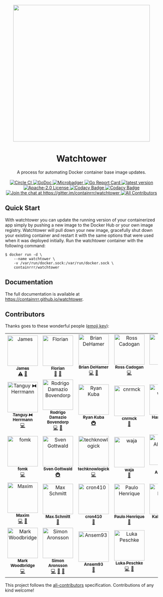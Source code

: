 <p align="center">
  <img src="https://0x12b.com/watchtower-logo.png" width="450" />
</p>
<h1 align="center">
  Watchtower
</h1>

<p align="center">
  A process for automating Docker container base image updates.
  <br/><br/>
  <a href="https://circleci.com/gh/containrrr/watchtower">
    <img alt="Circle CI" src="https://circleci.com/gh/containrrr/watchtower.svg?style=shield" />
  </a>
  <a href="https://godoc.org/github.com/containrrr/watchtower">
    <img alt="GoDoc" src="https://godoc.org/github.com/containrrr/watchtower?status.svg" />
  </a>
  <a href="https://microbadger.com/images/containrrr/watchtower">
    <img alt="Microbadger" src="https://images.microbadger.com/badges/image/containrrr/watchtower.svg" />
  </a>
  <a href="https://goreportcard.com/report/github.com/containrrr/watchtower">
    <img alt="Go Report Card" src="https://goreportcard.com/badge/github.com/containrrr/watchtower" />
  </a>
  <a href="https://github.com/containrrr/watchtower/releases">
    <img alt="latest version" src="https://img.shields.io/github/tag/containrrr/watchtower.svg" />
  </a>
  <a href="https://www.apache.org/licenses/LICENSE-2.0">
    <img alt="Apache-2.0 License" src="https://img.shields.io/github/license/containrrr/watchtower.svg" />
  </a>
  <a href="https://www.codacy.com/app/simskij/watchtower">
    <img alt="Codacy Badge" src="https://api.codacy.com/project/badge/Grade/3a4d0fcfd26d45b09b1d7ea3c8c13744"/>
  </a>
  <a href="https://www.codacy.com/app/simskij/watchtower?utm_source=github.com&utm_medium=referral&utm_content=containrrr/watchtower&utm_campaign=Badge_Coverage">
    <img alt="Codacy Badge" src="https://api.codacy.com/project/badge/Coverage/3a4d0fcfd26d45b09b1d7ea3c8c13744" />
  </a>
  <a href="https://gitter.im/containrrr/watchtower?utm_source=badge&utm_medium=badge&utm_campaign=pr-badge&utm_content=badge">
    <img alt="Join the chat at https://gitter.im/containrrr/watchtower" src="https://badges.gitter.im/containrrr/watchtower.svg" />
  </a>
  <a href="#contributors">
    <img alt="All Contributors" src="https://img.shields.io/badge/all_contributors-30-orange.svg?style=flat-square" />
  </a>
</p>

## Quick Start

With watchtower you can update the running version of your containerized app simply by pushing a new image to the Docker Hub or your own image registry. Watchtower will pull down your new image, gracefully shut down your existing container and restart it with the same options that were used when it was deployed initially. Run the watchtower container with the following command:

```
$ docker run -d \
    --name watchtower \
    -v /var/run/docker.sock:/var/run/docker.sock \
    containrrr/watchtower
```

## Documentation
The full documentation is available at https://containrrr.github.io/watchtower.

## Contributors

Thanks goes to these wonderful people ([emoji key](https://allcontributors.org/docs/en/emoji-key)):

<!-- ALL-CONTRIBUTORS-LIST:START - Do not remove or modify this section -->
<!-- prettier-ignore -->
<table>
  <tr>
    <td align="center"><a href="http://codelica.com"><img src="https://avatars3.githubusercontent.com/u/386101?v=4" width="100px;" alt="James"/><br /><sub><b>James</b></sub></a><br /><a href="https://github.com/containrrr/watchtower/commits?author=Codelica" title="Tests">⚠️</a> <a href="#ideas-Codelica" title="Ideas, Planning, & Feedback">🤔</a></td>
    <td align="center"><a href="https://kopfkrieg.org"><img src="https://avatars2.githubusercontent.com/u/5047813?v=4" width="100px;" alt="Florian"/><br /><sub><b>Florian</b></sub></a><br /><a href="#review-KopfKrieg" title="Reviewed Pull Requests">👀</a> <a href="https://github.com/containrrr/watchtower/commits?author=KopfKrieg" title="Documentation">📖</a></td>
    <td align="center"><a href="https://github.com/bdehamer"><img src="https://avatars1.githubusercontent.com/u/398027?v=4" width="100px;" alt="Brian DeHamer"/><br /><sub><b>Brian DeHamer</b></sub></a><br /><a href="https://github.com/containrrr/watchtower/commits?author=bdehamer" title="Code">💻</a> <a href="#maintenance-bdehamer" title="Maintenance">🚧</a></td>
    <td align="center"><a href="https://github.com/rosscado"><img src="https://avatars1.githubusercontent.com/u/16578183?v=4" width="100px;" alt="Ross Cadogan"/><br /><sub><b>Ross Cadogan</b></sub></a><br /><a href="https://github.com/containrrr/watchtower/commits?author=rosscado" title="Code">💻</a></td>
    <td align="center"><a href="https://github.com/stffabi"><img src="https://avatars0.githubusercontent.com/u/9464631?v=4" width="100px;" alt="stffabi"/><br /><sub><b>stffabi</b></sub></a><br /><a href="https://github.com/containrrr/watchtower/commits?author=stffabi" title="Code">💻</a> <a href="#maintenance-stffabi" title="Maintenance">🚧</a></td>
    <td align="center"><a href="https://github.com/ATCUSA"><img src="https://avatars3.githubusercontent.com/u/3581228?v=4" width="100px;" alt="Austin"/><br /><sub><b>Austin</b></sub></a><br /><a href="https://github.com/containrrr/watchtower/commits?author=ATCUSA" title="Documentation">📖</a></td>
    <td align="center"><a href="https://labs.ctl.io"><img src="https://avatars2.githubusercontent.com/u/6181487?v=4" width="100px;" alt="David Gardner"/><br /><sub><b>David Gardner</b></sub></a><br /><a href="#review-davidgardner11" title="Reviewed Pull Requests">👀</a> <a href="https://github.com/containrrr/watchtower/commits?author=davidgardner11" title="Documentation">📖</a></td>
  </tr>
  <tr>
    <td align="center"><a href="https://github.com/dolanor"><img src="https://avatars3.githubusercontent.com/u/928722?v=4" width="100px;" alt="Tanguy ⧓ Herrmann"/><br /><sub><b>Tanguy ⧓ Herrmann</b></sub></a><br /><a href="https://github.com/containrrr/watchtower/commits?author=dolanor" title="Code">💻</a></td>
    <td align="center"><a href="https://github.com/rdamazio"><img src="https://avatars3.githubusercontent.com/u/997641?v=4" width="100px;" alt="Rodrigo Damazio Bovendorp"/><br /><sub><b>Rodrigo Damazio Bovendorp</b></sub></a><br /><a href="https://github.com/containrrr/watchtower/commits?author=rdamazio" title="Code">💻</a> <a href="https://github.com/containrrr/watchtower/commits?author=rdamazio" title="Documentation">📖</a></td>
    <td align="center"><a href="https://www.taisun.io/"><img src="https://avatars3.githubusercontent.com/u/1852688?v=4" width="100px;" alt="Ryan Kuba"/><br /><sub><b>Ryan Kuba</b></sub></a><br /><a href="#infra-thelamer" title="Infrastructure (Hosting, Build-Tools, etc)">🚇</a></td>
    <td align="center"><a href="https://github.com/cnrmck"><img src="https://avatars2.githubusercontent.com/u/22061955?v=4" width="100px;" alt="cnrmck"/><br /><sub><b>cnrmck</b></sub></a><br /><a href="https://github.com/containrrr/watchtower/commits?author=cnrmck" title="Documentation">📖</a></td>
    <td align="center"><a href="http://harrywalter.co.uk"><img src="https://avatars3.githubusercontent.com/u/338588?v=4" width="100px;" alt="Harry Walter"/><br /><sub><b>Harry Walter</b></sub></a><br /><a href="https://github.com/containrrr/watchtower/commits?author=haswalt" title="Code">💻</a></td>
    <td align="center"><a href="http://projectsperanza.com"><img src="https://avatars3.githubusercontent.com/u/74515?v=4" width="100px;" alt="Robotex"/><br /><sub><b>Robotex</b></sub></a><br /><a href="https://github.com/containrrr/watchtower/commits?author=Robotex" title="Documentation">📖</a></td>
    <td align="center"><a href="http://geraldpape.io"><img src="https://avatars0.githubusercontent.com/u/1494211?v=4" width="100px;" alt="Gerald Pape"/><br /><sub><b>Gerald Pape</b></sub></a><br /><a href="https://github.com/containrrr/watchtower/commits?author=ubergesundheit" title="Documentation">📖</a></td>
  </tr>
  <tr>
    <td align="center"><a href="https://github.com/fomk"><img src="https://avatars0.githubusercontent.com/u/17636183?v=4" width="100px;" alt="fomk"/><br /><sub><b>fomk</b></sub></a><br /><a href="https://github.com/containrrr/watchtower/commits?author=fomk" title="Code">💻</a></td>
    <td align="center"><a href="https://github.com/svengo"><img src="https://avatars3.githubusercontent.com/u/2502366?v=4" width="100px;" alt="Sven Gottwald"/><br /><sub><b>Sven Gottwald</b></sub></a><br /><a href="#infra-svengo" title="Infrastructure (Hosting, Build-Tools, etc)">🚇</a></td>
    <td align="center"><a href="https://liberapay.com/techknowlogick/"><img src="https://avatars1.githubusercontent.com/u/164197?v=4" width="100px;" alt="techknowlogick"/><br /><sub><b>techknowlogick</b></sub></a><br /><a href="https://github.com/containrrr/watchtower/commits?author=techknowlogick" title="Code">💻</a></td>
    <td align="center"><a href="http://log.c5t.org/about/"><img src="https://avatars1.githubusercontent.com/u/1449568?v=4" width="100px;" alt="waja"/><br /><sub><b>waja</b></sub></a><br /><a href="https://github.com/containrrr/watchtower/commits?author=waja" title="Documentation">📖</a></td>
    <td align="center"><a href="http://scottalbertson.com"><img src="https://avatars2.githubusercontent.com/u/154463?v=4" width="100px;" alt="Scott Albertson"/><br /><sub><b>Scott Albertson</b></sub></a><br /><a href="https://github.com/containrrr/watchtower/commits?author=salbertson" title="Documentation">📖</a></td>
    <td align="center"><a href="https://github.com/huddlesj"><img src="https://avatars1.githubusercontent.com/u/11966535?v=4" width="100px;" alt="Jason Huddleston"/><br /><sub><b>Jason Huddleston</b></sub></a><br /><a href="https://github.com/containrrr/watchtower/commits?author=huddlesj" title="Documentation">📖</a></td>
    <td align="center"><a href="https://npstr.space/"><img src="https://avatars3.githubusercontent.com/u/6048348?v=4" width="100px;" alt="Napster"/><br /><sub><b>Napster</b></sub></a><br /><a href="https://github.com/containrrr/watchtower/commits?author=napstr" title="Code">💻</a></td>
  </tr>
  <tr>
    <td align="center"><a href="https://github.com/darknode"><img src="https://avatars1.githubusercontent.com/u/809429?v=4" width="100px;" alt="Maxim"/><br /><sub><b>Maxim</b></sub></a><br /><a href="https://github.com/containrrr/watchtower/commits?author=darknode" title="Code">💻</a> <a href="https://github.com/containrrr/watchtower/commits?author=darknode" title="Documentation">📖</a></td>
    <td align="center"><a href="https://schmitt.cat"><img src="https://avatars0.githubusercontent.com/u/17984549?v=4" width="100px;" alt="Max Schmitt"/><br /><sub><b>Max Schmitt</b></sub></a><br /><a href="https://github.com/containrrr/watchtower/commits?author=mxschmitt" title="Documentation">📖</a></td>
    <td align="center"><a href="https://github.com/cron410"><img src="https://avatars1.githubusercontent.com/u/3082899?v=4" width="100px;" alt="cron410"/><br /><sub><b>cron410</b></sub></a><br /><a href="https://github.com/containrrr/watchtower/commits?author=cron410" title="Documentation">📖</a></td>
    <td align="center"><a href="https://github.com/Cardoso222"><img src="https://avatars3.githubusercontent.com/u/7026517?v=4" width="100px;" alt="Paulo Henrique"/><br /><sub><b>Paulo Henrique</b></sub></a><br /><a href="https://github.com/containrrr/watchtower/commits?author=Cardoso222" title="Documentation">📖</a></td>
    <td align="center"><a href="https://coded.io"><img src="https://avatars0.githubusercontent.com/u/107097?v=4" width="100px;" alt="Kaleb Elwert"/><br /><sub><b>Kaleb Elwert</b></sub></a><br /><a href="https://github.com/containrrr/watchtower/commits?author=belak" title="Documentation">📖</a></td>
    <td align="center"><a href="https://github.com/wmbutler"><img src="https://avatars1.githubusercontent.com/u/1254810?v=4" width="100px;" alt="Bill Butler"/><br /><sub><b>Bill Butler</b></sub></a><br /><a href="https://github.com/containrrr/watchtower/commits?author=wmbutler" title="Documentation">📖</a></td>
    <td align="center"><a href="https://www.mariotacke.io"><img src="https://avatars2.githubusercontent.com/u/4942019?v=4" width="100px;" alt="Mario Tacke"/><br /><sub><b>Mario Tacke</b></sub></a><br /><a href="https://github.com/containrrr/watchtower/commits?author=mariotacke" title="Code">💻</a></td>
  </tr>
  <tr>
    <td align="center"><a href="https://markwoodbridge.com"><img src="https://avatars2.githubusercontent.com/u/1101318?v=4" width="100px;" alt="Mark Woodbridge"/><br /><sub><b>Mark Woodbridge</b></sub></a><br /><a href="https://github.com/containrrr/watchtower/commits?author=mrw34" title="Code">💻</a></td>
    <td align="center"><a href="http://www.arcticbit.se"><img src="https://avatars0.githubusercontent.com/u/1596025?v=4" width="100px;" alt="Simon Aronsson"/><br /><sub><b>Simon Aronsson</b></sub></a><br /><a href="https://github.com/containrrr/watchtower/commits?author=simskij" title="Code">💻</a> <a href="#maintenance-simskij" title="Maintenance">🚧</a> <a href="#review-simskij" title="Reviewed Pull Requests">👀</a></td>
    <td align="center"><a href="https://github.com/Ansem93"><img src="https://avatars3.githubusercontent.com/u/6626218?v=4" width="100px;" alt="Ansem93"/><br /><sub><b>Ansem93</b></sub></a><br /><a href="https://github.com/containrrr/watchtower/commits?author=Ansem93" title="Documentation">📖</a></td>
    <td align="center"><a href="https://github.com/lukapeschke"><img src="https://avatars1.githubusercontent.com/u/17085536?v=4" width="100px;" alt="Luka Peschke"/><br /><sub><b>Luka Peschke</b></sub></a><br /><a href="https://github.com/containrrr/watchtower/commits?author=lukapeschke" title="Code">💻</a> <a href="https://github.com/containrrr/watchtower/commits?author=lukapeschke" title="Documentation">📖</a></td>
  </tr>
</table>

<!-- ALL-CONTRIBUTORS-LIST:END -->

This project follows the [all-contributors](https://github.com/all-contributors/all-contributors) specification. Contributions of any kind welcome!
